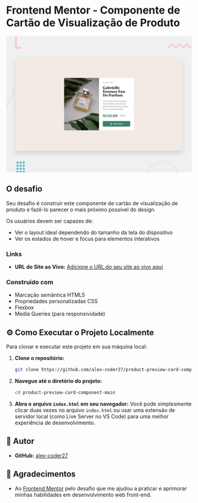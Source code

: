 # Frontend Mentor - Componente de Cartão de Visualização de Produto

![Prévia do design para o desafio de codificação do componente de cartão de visualização de produto](./design/desktop-preview.jpg)

## O desafio

Seu desafio é construir este componente de cartão de visualização de produto e fazê-lo parecer o mais próximo possível do design.

Os usuários devem ser capazes de:

- Ver o layout ideal dependendo do tamanho da tela do dispositivo
- Ver os estados de hover e focus para elementos interativos

### Links

- **URL do Site ao Vivo:** [Adicione o URL do seu site ao vivo aqui](https://alex-coder27.github.io/product-preview-card-component-main)

### Construído com

- Marcação semântica HTML5
- Propriedades personalizadas CSS
- Flexbox
- Media Queries (para responsividade)

## ⚙️ Como Executar o Projeto Localmente

Para clonar e executar este projeto em sua máquina local:

1.  **Clone o repositório:**
    ```bash
    git clone https://github.com/alex-coder27/product-preview-card-component-main.git
    ```
2.  **Navegue até o diretório do projeto:**
    ```bash
    cd product-preview-card-component-main
    ```
3.  **Abra o arquivo `index.html` em seu navegador:**
    Você pode simplesmente clicar duas vezes no arquivo `index.html` ou usar uma extensão de servidor local (como Live Server no VS Code) para uma melhor experiência de desenvolvimento.

## 👤 Autor

- **GitHub:** [alex-coder27](https://github.com/alex-coder27)

## 🙏 Agradecimentos

- Ao [Frontend Mentor](https://www.frontendmentor.io) pelo desafio que me ajudou a praticar e aprimorar minhas habilidades em desenvolvimento web front-end.